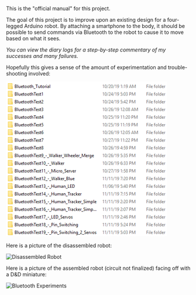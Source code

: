 This is the "official manual" for this project.

The goal of this project is to improve upon an existing design for a four-legged Arduino robot.  By attaching a smartphone to the body, it should be possible to send commands via Bluetooth to the robot to cause it to move based on what it sees.

*You can view the diary logs for a step-by-step commentary of my successes and many failures.*

Hopefully this gives a sense of the amount of experimentation and trouble-shooting involved:

![Bluetooth Experiments](/BluetoothExperiments.png)

Here is a picture of the disassembled robot:

![Disassembled Robot](/parts.png)

Here is a picture of the assembled robot (circuit not finalized) facing off with a D&D miniature:

![Bluetooth Experiments](/dnd.png)
